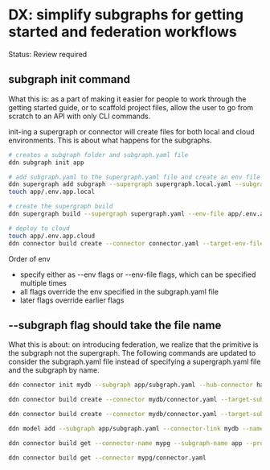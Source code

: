 # DX: simplify subgraphs for getting started and federation workflows

Status: Review required

## subgraph init command
What this is: as a part of making it easier for people to work through the getting started guide, or to scaffold project files, allow the user to go from scratch to an API with only CLI commands.

init-ing a supergraph or connector will create files for both local and cloud environments. This is about what happens for the subgraphs.

```bash
# creates a subgraph folder and subgraph.yaml file
ddn subgraph init app

# add subgraph.yaml to the supergraph.yaml file and create an env file for the env
ddn supergraph add subgraph --supergraph supergraph.local.yaml --subgraph app/subgraph.yaml
touch app/.env.app.local

# create the supergraph build
ddn supergraph build --supergraph supergraph.yaml --env-file app/.env.app.local

# deploy to cloud
touch app/.env.app.cloud
ddn connector build create --connector connector.yaml --target-env-file app/.env.app.cloud
```

Order of env
- specify either as --env flags or --env-file flags, which can be specified multiple times
- all flags override the env specified in the subgraph.yaml file
- later flags override earlier flags

## --subgraph flag should take the file name

What this is about: on introducing federation, we realize that the primitive is the subgraph not the supergraph. The following commands are updated to consider the subgraph.yaml file instead of specifying a supergraph.yaml file and the subgraph by name.

```bash
ddn connector init mydb --subgraph app/subgraph.yaml --hub-connector hasura/postgres

ddn connector build create --connector mydb/connector.yaml --target-subgraph app/subgraph.yaml --target-connector-link mypg # use env file from subgraph.yaml

ddn connector build create --connector mydb/connector.yaml --target-subgraph app/subgraph.yaml --target-connector-link mypg --target-env-file app/.env.app.cloud

ddn model add --subgraph app/subgraph.yaml --connector-link mydb --name Album

ddn connector build get --connector-name mypg --subgraph-name app --project proj-1234

ddn connector build get --connector mypg/connector.yaml
```